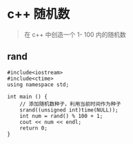 
# c++ 随机数
> 在 c++ 中创造一个 1- 100 内的随机数

## rand
```
#include<iostream>
#include<ctime>
using namespace std;

int main () {
    // 添加随机数种子，利用当前时间作为种子
    srand((unsigned int)time(NULL));
    int num = rand() % 100 + 1;
    cout << num << endl;
    return 0;
}
```